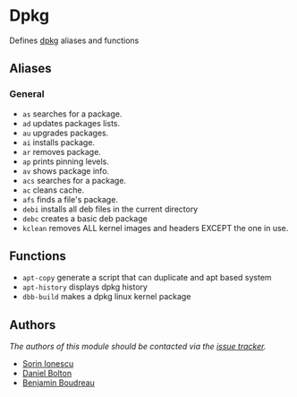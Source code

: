 Dpkg
====

Defines [dpkg][1] aliases and functions

Aliases
-------

### General

  - `as` searches for a package.
  - `ad` updates packages lists.
  - `au` upgrades packages.
  - `ai` installs package.
  - `ar` removes package.
  - `ap` prints pinning levels.
  - `av` shows package info.
  - `acs` searches for a package.
  - `ac` cleans cache.
  - `afs` finds a file's package.
  - `debi` installs all deb files in the current directory
  - `debc` creates a basic deb package
  - `kclean` removes ALL kernel images and headers EXCEPT the one in use.

Functions
---------

  - `apt-copy` generate a script that can duplicate and apt based system
  - `apt-history` displays dpkg history
  - `dbb-build` makes a dpkg linux kernel package

Authors
-------

*The authors of this module should be contacted via the [issue tracker][2].*

  - [Sorin Ionescu](https://github.com/sorin-ionescu)
  - [Daniel Bolton](https://github.com/dbb)
  - [Benjamin Boudreau](https://github.com/dreur)

[1]: http://alioth.debian.org/projects/dpkg
[2]: https://github.com/sorin-ionescu/oh-my-zsh/issues

